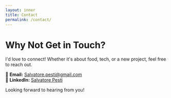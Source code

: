 ```yaml
---
layout: inner
title: Contact
permalink: /contact/
---
```




# Why Not Get in Touch?  

I'd love to connect! Whether it's about food, tech, or a new project, feel free to reach out.  

📧 **Email:** [Salvatore.pesti@gmail.com](mailto:Salvatore.pesti@gmail.com)  
🔗 **LinkedIn:** [Salvatore Pesti](https://www.linkedin.com/in/salvatore-p-733593273/)  

Looking forward to hearing from you!  
